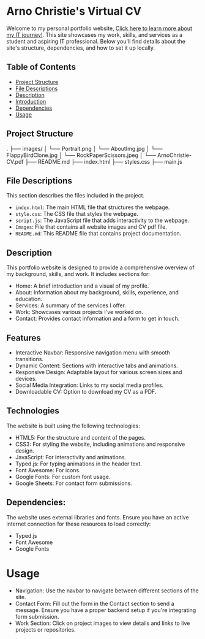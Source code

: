 # Arno Christie's Virtual CV

Welcome to my personal portfolio website, [Click here to learn more about my IT journey!](https://timetotakenotes.github.io/MyVirtualCV/). This site showcases my work, skills, and services as a student and aspiring IT professional. Below you'll find details about the site's structure, dependencies, and how to set it up locally.

## Table of Contents
- [Project Structure](project-structure)
- [File Descriptions](#file-descriptions)
- [Description](#description)
- [Introduction](#introduction)
- [Dependencies](#dependencies)
- [Usage](#usage)

## Project Structure
.
├── images/
│   └── Portrait.png
│   └── AboutImg.jpg
│   └── FlappyBirdClone.jpg
│   └── RockPaperScissors.jpeg
│   └── ArnoChristie-CV.pdf
├── README.md
├── index.html
├── styles.css
├── main.js

## File Descriptions
This section describes the files included in the project.

- `index.html`: The main HTML file that structures the webpage.
- `style.css`: The CSS file that styles the webpage.
- `script.js`: The JavaScript file that adds interactivity to the webpage.
- `Images`: File that contains all website images and CV pdf file.
- `README.md`: This README file that contains project documentation.

## Description
This portfolio website is designed to provide a comprehensive overview of my background, skills, and work. It includes sections for:
- Home: A brief introduction and a visual of my profile.
- About: Information about my background, skills, experience, and education.
- Services: A summary of the services I offer.
- Work: Showcases various projects I've worked on.
- Contact: Provides contact information and a form to get in touch.

## Features
- Interactive Navbar: Responsive navigation menu with smooth transitions.
- Dynamic Content: Sections with interactive tabs and animations.
- Responsive Design: Adaptable layout for various screen sizes and devices.
- Social Media Integration: Links to my social media profiles.
- Downloadable CV: Option to download my CV as a PDF.

## Technologies
The website is built using the following technologies:
- HTML5: For the structure and content of the pages.
- CSS3: For styling the website, including animations and responsive design.
- JavaScript: For interactivity and animations.
- Typed.js: For typing animations in the header text.
- Font Awesome: For icons.
- Google Fonts: For custom font usage.
- Google Sheets: For contact form submissions.

## Dependencies:
The website uses external libraries and fonts. Ensure you have an active internet connection for these resources to load correctly:
- Typed.js
- Font Awesome
- Google Fonts

# Usage
- Navigation: Use the navbar to navigate between different sections of the site.
- Contact Form: Fill out the form in the Contact section to send a message. Ensure you have a proper backend setup if you're integrating form submission.
- Work Section: Click on project images to view details and links to live projects or repositories.
